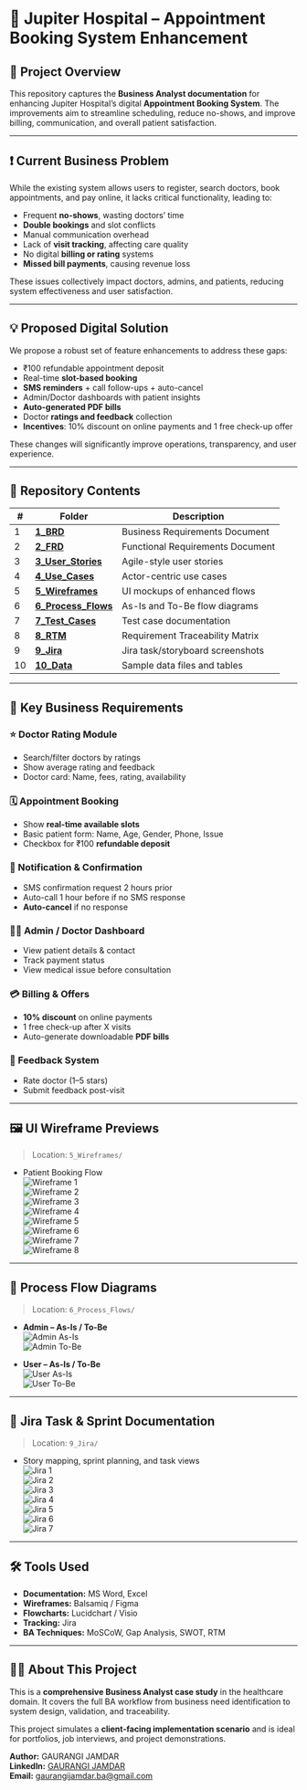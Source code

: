 # 🏥 Jupiter Hospital – Appointment Booking System Enhancement

## 📌 Project Overview
This repository captures the **Business Analyst documentation** for enhancing Jupiter Hospital’s digital **Appointment Booking System**. The improvements aim to streamline scheduling, reduce no-shows, and improve billing, communication, and overall patient satisfaction.

---

## ❗ Current Business Problem

While the existing system allows users to register, search doctors, book appointments, and pay online, it lacks critical functionality, leading to:

- Frequent **no-shows**, wasting doctors’ time  
- **Double bookings** and slot conflicts  
- Manual communication overhead  
- Lack of **visit tracking**, affecting care quality  
- No digital **billing or rating** systems  
- **Missed bill payments**, causing revenue loss  

These issues collectively impact doctors, admins, and patients, reducing system effectiveness and user satisfaction.

---

## 💡 Proposed Digital Solution

We propose a robust set of feature enhancements to address these gaps:

- ₹100 refundable appointment deposit  
- Real-time **slot-based booking**  
- **SMS reminders** + call follow-ups + auto-cancel  
- Admin/Doctor dashboards with patient insights  
- **Auto-generated PDF bills**  
- Doctor **ratings and feedback** collection  
- **Incentives**: 10% discount on online payments and 1 free check-up offer  

These changes will significantly improve operations, transparency, and user experience.

---

## 📂 Repository Contents

| # | Folder | Description |
|---|--------|-------------|
| 1 | [**1_BRD**](1_BRD/) | Business Requirements Document |
| 2 | [**2_FRD**](2_FRD/) | Functional Requirements Document |
| 3 | [**3_User_Stories**](3_User_Stories/) | Agile-style user stories |
| 4 | [**4_Use_Cases**](4_Use_Cases/) | Actor-centric use cases |
| 5 | [**5_Wireframes**](5_Wireframes/) | UI mockups of enhanced flows |
| 6 | [**6_Process_Flows**](6_Process_Flows/) | As-Is and To-Be flow diagrams |
| 7 | [**7_Test_Cases**](7_Test_Cases/) | Test case documentation |
| 8 | [**8_RTM**](8_RTM/) | Requirement Traceability Matrix |
| 9 | [**9_Jira**](9_Jira/) | Jira task/storyboard screenshots |
| 10 | [**10_Data**](10_Data/) | Sample data files and tables |

---

## 🧾 Key Business Requirements

### ⭐ Doctor Rating Module
- Search/filter doctors by ratings  
- Show average rating and feedback  
- Doctor card: Name, fees, rating, availability  

### 🗓 Appointment Booking
- Show **real-time available slots**  
- Basic patient form: Name, Age, Gender, Phone, Issue  
- Checkbox for ₹100 **refundable deposit**  

### 📲 Notification & Confirmation
- SMS confirmation request 2 hours prior  
- Auto-call 1 hour before if no SMS response  
- **Auto-cancel** if no response  

### 👨‍⚕️ Admin / Doctor Dashboard
- View patient details & contact  
- Track payment status  
- View medical issue before consultation  

### 💳 Billing & Offers
- **10% discount** on online payments  
- 1 free check-up after X visits  
- Auto-generate downloadable **PDF bills**  

### 🌟 Feedback System
- Rate doctor (1–5 stars)  
- Submit feedback post-visit  

---

## 🖼️ UI Wireframe Previews

> Location: `5_Wireframes/`

- Patient Booking Flow  
  ![Wireframe 1](5_Wireframes/Wireframe_1.png)  
  ![Wireframe 2](5_Wireframes/Wireframe_2.png)  
  ![Wireframe 3](5_Wireframes/Wireframe_3.png)  
  ![Wireframe 4](5_Wireframes/Wireframe_4.png)  
  ![Wireframe 5](5_Wireframes/Wireframe_5.png)  
  ![Wireframe 6](5_Wireframes/Wireframe_6.png)  
  ![Wireframe 7](5_Wireframes/Wireframe_7.png)  
  ![Wireframe 8](5_Wireframes/Wireframe_8.png)

---

## 🔄 Process Flow Diagrams

> Location: `6_Process_Flows/`

- **Admin – As-Is / To-Be**  
  ![Admin As-Is](6_Process_Flows/Admin%20As%20Is%20process%20flow.png)  
  ![Admin To-Be](6_Process_Flows/Admin%20To%20Be%20process%20flow.png)

- **User – As-Is / To-Be**  
  ![User As-Is](6_Process_Flows/As%20-%20Is%20Process%20flow%20(user).png)  
  ![User To-Be](6_Process_Flows/To%20-%20Be%20process%20flow%20(user).png)

---

## 🧾 Jira Task & Sprint Documentation

> Location: `9_Jira/`

- Story mapping, sprint planning, and task views  
  ![Jira 1](9_Jira/1.png)  
  ![Jira 2](9_Jira/2.png)  
  ![Jira 3](9_Jira/3.png)  
  ![Jira 4](9_Jira/4.png)  
  ![Jira 5](9_Jira/5.png)  
  ![Jira 6](9_Jira/6.png)  
  ![Jira 7](9_Jira/7.png)

---

## 🛠 Tools Used

- **Documentation:** MS Word, Excel  
- **Wireframes:** Balsamiq / Figma  
- **Flowcharts:** Lucidchart / Visio  
- **Tracking:** Jira  
- **BA Techniques:** MoSCoW, Gap Analysis, SWOT, RTM  

---

## 👩‍💼 About This Project

This is a **comprehensive Business Analyst case study** in the healthcare domain. It covers the full BA workflow from business need identification to system design, validation, and traceability.

This project simulates a **client-facing implementation scenario** and is ideal for portfolios, job interviews, and project demonstrations.

**Author:** GAURANGI JAMDAR  
**LinkedIn:** [GAURANGI JAMDAR](https://www.linkedin.com/in/gaurangi-jamdar-538b4b379)  
**Email:** gaurangijamdar.ba@gmail.com
